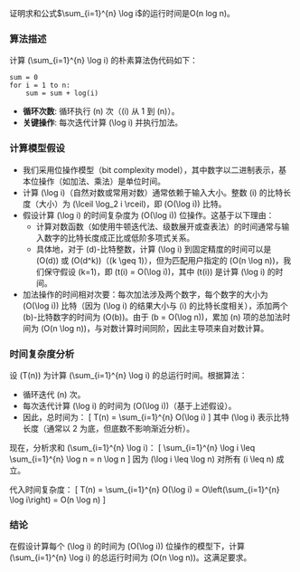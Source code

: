 证明求和公式$\sum_{i=1}^{n} \log i$的运行时间是O(n log n)。

### 算法描述
计算 \(\sum_{i=1}^{n} \log i\) 的朴素算法伪代码如下：
```
sum = 0
for i = 1 to n:
    sum = sum + log(i)
```
- **循环次数**: 循环执行 \(n\) 次（\(i\) 从 1 到 \(n\)）。
- **关键操作**: 每次迭代计算 \(\log i\) 并执行加法。

### 计算模型假设
- 我们采用位操作模型（bit complexity model），其中数字以二进制表示，基本位操作（如加法、乘法）是单位时间。
- 计算 \(\log i\)（自然对数或常用对数）通常依赖于输入大小。整数 \(i\) 的比特长度（大小）为 \(\lceil \log_2 i \rceil\)，即 \(O(\log i)\) 比特。
- 假设计算 \(\log i\) 的时间复杂度为 \(O(\log i)\) 位操作。这基于以下理由：
  - 计算对数函数（如使用牛顿迭代法、级数展开或查表法）的时间通常与输入数字的比特长度成正比或低阶多项式关系。
  - 具体地，对于 \(d\)-比特整数，计算 \(\log i\) 到固定精度的时间可以是 \(O(d)\) 或 \(O(d^k)\)（\(k \geq 1\)），但为匹配用户指定的 \(O(n \log n)\)，我们保守假设 \(k=1\)，即 \(t(i) = O(\log i)\)，其中 \(t(i)\) 是计算 \(\log i\) 的时间。
- 加法操作的时间相对次要：每次加法涉及两个数字，每个数字的大小为 \(O(\log i)\) 比特（因为 \(\log i\) 的结果大小与 \(i\) 的比特长度相关），添加两个 \(b\)-比特数字的时间为 \(O(b)\)。由于 \(b = O(\log n)\)，累加 \(n\) 项的总加法时间为 \(O(n \log n)\)，与对数计算时间同阶，因此主导项来自对数计算。

### 时间复杂度分析
设 \(T(n)\) 为计算 \(\sum_{i=1}^{n} \log i\) 的总运行时间。根据算法：
- 循环迭代 \(n\) 次。
- 每次迭代计算 \(\log i\) 的时间为 \(O(\log i)\)（基于上述假设）。
- 因此，总时间为：
  \[
  T(n) = \sum_{i=1}^{n} O(\log i)
  \]
  其中 \(\log i\) 表示比特长度（通常以 2 为底，但底数不影响渐近分析）。

现在，分析求和 \(\sum_{i=1}^{n} \log i\)：
  \[
  \sum_{i=1}^{n} \log i \leq \sum_{i=1}^{n} \log n = n \log n
  \]
  因为 \(\log i \leq \log n\) 对所有 \(i \leq n\) 成立。



代入时间复杂度：
\[
T(n) = \sum_{i=1}^{n} O(\log i) = O\left(\sum_{i=1}^{n} \log i\right) = O(n \log n)
\]

### 结论
在假设计算每个 \(\log i\) 的时间为 \(O(\log i)\) 位操作的模型下，计算 \(\sum_{i=1}^{n} \log i\) 的总运行时间为 \(O(n \log n)\)。这满足要求。
